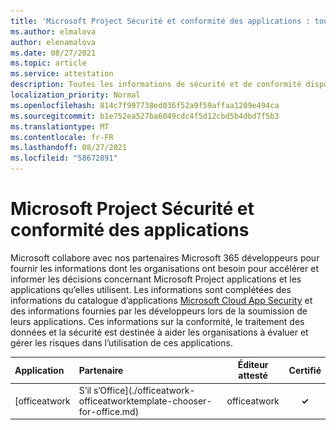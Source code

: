 ```yaml
---
title: 'Microsoft Project Sécurité et conformité des applications : toutes les applications'
ms.author: elmalova
author: elenamalova
ms.date: 08/27/2021
ms.topic: article
ms.service: attestation
description: Toutes les informations de sécurité et de conformité disponibles pour toutes les Microsoft Project applications.
localization_priority: Normal
ms.openlocfilehash: 814c7f997738ed036f52a9f59affaa1209e494ca
ms.sourcegitcommit: b1e752ea527ba6049cdc4f5d12cbd5b4dbd7f5b3
ms.translationtype: MT
ms.contentlocale: fr-FR
ms.lasthandoff: 08/27/2021
ms.locfileid: "58672891"
---
```

# <a name="microsoft-project-apps-security-and-compliance"></a>Microsoft Project Sécurité et conformité des applications

Microsoft collabore avec nos partenaires Microsoft 365 développeurs pour fournir les informations dont les organisations ont besoin pour accélérer et informer les décisions concernant Microsoft Project applications et les applications qu’elles utilisent. Les informations sont complétées des informations du catalogue d’applications [Microsoft Cloud App Security](https://www.microsoft.com/en-us/enterprise-mobility-security/cloud-app-security) et des informations fournies par les développeurs lors de la soumission de leurs applications. Ces informations sur la conformité, le traitement des données et la sécurité est destinée à aider les organisations à évaluer et gérer les risques dans l’utilisation de ces applications.

| **Application** | **Partenaire** | **Éditeur attesté** | **Certifié** |
|:--------|:------------|:----------------------:|:-------------:|
| [officeatwork | S’il s’Office](./officeatwork-officeatworktemplate-chooser-for-office.md) | officeatwork | **✓** | <img alt="Certified application badge" src="../media/certified-badge.png" height="25" width="25" /> |

